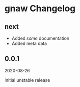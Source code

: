# gnaw Changelog

## next

* Added *some* documentation
* Added meta data

## 0.0.1

2020-08-26

Initial unstable release
